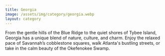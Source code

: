 ```yaml
---
title: Georgia
image: /assets/img/category/georgia.webp
layout: category
---
```


From the gentle hills of the Blue Ridge to the quiet shores of Tybee Island,
Georgia has a unique blend of nature, culture, and charm. Enjoy the relaxed pace
of Savannah’s cobblestone squares, walk Atlanta's bustling streets, or take in
the calm beauty of the Okefenokee Swamp.
